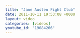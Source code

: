 ```yaml
---
title: "Jane Austen Fight Club"
date: 2011-10-11 19:53:08 +0000
layout: video
categories: [videos]
youtube_id: "19084266"
---
```

